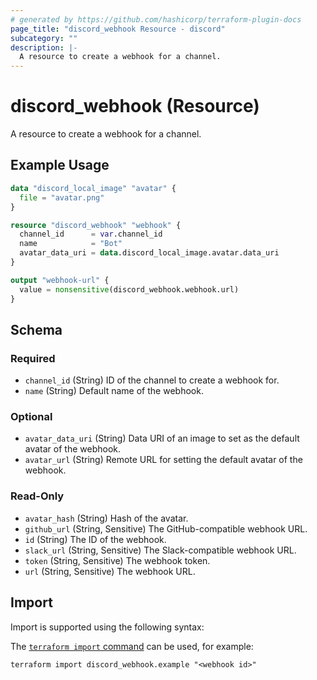 ```yaml
---
# generated by https://github.com/hashicorp/terraform-plugin-docs
page_title: "discord_webhook Resource - discord"
subcategory: ""
description: |-
  A resource to create a webhook for a channel.
---
```


# discord_webhook (Resource)

A resource to create a webhook for a channel.

## Example Usage

```terraform
data "discord_local_image" "avatar" {
  file = "avatar.png"
}

resource "discord_webhook" "webhook" {
  channel_id      = var.channel_id
  name            = "Bot"
  avatar_data_uri = data.discord_local_image.avatar.data_uri
}

output "webhook-url" {
  value = nonsensitive(discord_webhook.webhook.url)
}
```

<!-- schema generated by tfplugindocs -->
## Schema

### Required

- `channel_id` (String) ID of the channel to create a webhook for.
- `name` (String) Default name of the webhook.

### Optional

- `avatar_data_uri` (String) Data URI of an image to set as the default avatar of the webhook.
- `avatar_url` (String) Remote URL for setting the default avatar of the webhook.

### Read-Only

- `avatar_hash` (String) Hash of the avatar.
- `github_url` (String, Sensitive) The GitHub-compatible webhook URL.
- `id` (String) The ID of the webhook.
- `slack_url` (String, Sensitive) The Slack-compatible webhook URL.
- `token` (String, Sensitive) The webhook token.
- `url` (String, Sensitive) The webhook URL.

## Import

Import is supported using the following syntax:

The [`terraform import` command](https://developer.hashicorp.com/terraform/cli/commands/import) can be used, for example:

```shell
terraform import discord_webhook.example "<webhook id>"
```
